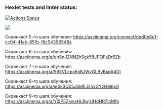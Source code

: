 ### Hexlet tests and linter status:
[![Actions Status](https://github.com/mihalewa-ev/java-project-61/actions/workflows/hexlet-check.yml/badge.svg)](https://github.com/mihalewa-ev/java-project-61/actions)

<a href="https://codeclimate.com/github/mihalewa-ev/java-project-61/maintainability"><img src="https://api.codeclimate.com/v1/badges/ed0170979b400b34eac7/maintainability" /></a>

Скринкаст 5-го шага обучения:
https://asciinema.org/connect/ded0e8e1-cc04-41eb-851b-16c54396548a

Скринкаст 6-го шага обучения:
https://asciinema.org/a/ehSnJ2NNZhSgk58JPQFsDr6Zb

Скринкаст 7-го шага обучения:
https://asciinema.org/a/595VLcpx6gBJWvGLByBspA4Dt

Скринкаст 8-го шага обучения:
https://asciinema.org/a/je0k3Q05JbMEJ2nvGYzH8i6y0

Скринкаст 9-го шага обучения:
https://asciinema.org/a/Yi5P5ZswaHLBwjUHdHR7ibMfa
